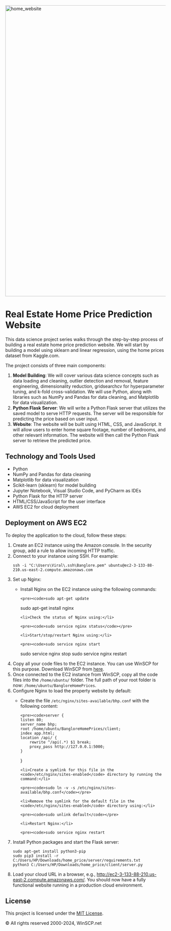 <img width="912" alt="home_website" src="https://github.com/Daha-hussein/Home_pricen-prediction/assets/120591498/f1869fb3-6933-4913-8f3b-e3a34cebf79b">
<h1>Real Estate Home Price Prediction Website</h1>

<p>This data science project series walks through the step-by-step process of building a real estate home price prediction website. We will start by building a model using sklearn and linear regression, using the home prices dataset from Kaggle.com.</p>

<p>The project consists of three main components:</p>

<ol>
  <li><strong>Model Building</strong>: We will cover various data science concepts such as data loading and cleaning, outlier detection and removal, feature engineering, dimensionality reduction, gridsearchcv for hyperparameter tuning, and k-fold cross-validation. We will use Python, along with libraries such as NumPy and Pandas for data cleaning, and Matplotlib for data visualization.</li>
  
  <li><strong>Python Flask Server</strong>: We will write a Python Flask server that utilizes the saved model to serve HTTP requests. The server will be responsible for predicting the price based on user input.</li>
  
  <li><strong>Website</strong>: The website will be built using HTML, CSS, and JavaScript. It will allow users to enter home square footage, number of bedrooms, and other relevant information. The website will then call the Python Flask server to retrieve the predicted price.</li>
</ol>

<h2>Technology and Tools Used</h2>

<ul>
  <li>Python</li>
  <li>NumPy and Pandas for data cleaning</li>
  <li>Matplotlib for data visualization</li>
  <li>Scikit-learn (sklearn) for model building</li>
  <li>Jupyter Notebook, Visual Studio Code, and PyCharm as IDEs</li>
  <li>Python Flask for the HTTP server</li>
  <li>HTML/CSS/JavaScript for the user interface</li>
  <li>AWS EC2 for cloud deployment</li>
</ul>

<h2>Deployment on AWS EC2</h2>

<p>To deploy the application to the cloud, follow these steps:</p>

<ol>
  <li>Create an EC2 instance using the Amazon console. In the security group, add a rule to allow incoming HTTP traffic.</li>
  
  <li>Connect to your instance using SSH. For example:</li>
  
  <pre><code>ssh -i "C:\Users\Viral\.ssh\Banglore.pem" ubuntu@ec2-3-133-88-210.us-east-2.compute.amazonaws.com</code></pre>
  
  <li>Set up Nginx:</li>
  
  <ul>
    <li>Install Nginx on the EC2 instance using the following commands:</li>
    
    <pre><code>sudo apt-get update
sudo apt-get install nginx</code></pre>
    
    <li>Check the status of Nginx using:</li>
    
    <pre><code>sudo service nginx status</code></pre>
    
    <li>Start/stop/restart Nginx using:</li>
    
    <pre><code>sudo service nginx start
sudo service nginx stop
sudo service nginx restart</code></pre>
  </ul>
  
  <li>Copy all your code files to the EC2 instance. You can use WinSCP for this purpose. Download WinSCP from <a href="https://winscp.net/eng/download.php">here</a>.</li>
  
  <li>Once connected to the EC2 instance from WinSCP, copy all the code files into the <code>/home/ubuntu/</code> folder. The full path of your root folder is now: <code>/home/ubuntu/BangloreHomePrices</code>.</li>
  
  <li>Configure Nginx to load the property website by default:</li>
  
  <ul>
    <li>Create the file <code>/etc/nginx/sites-available/bhp.conf</code> with the following content:</li>
    
    <pre><code>server {
    listen 80;
    server_name bhp;
    root /home/ubuntu/BangloreHomePrices/client;
    index app.html;
    location /api/ {
        rewrite ^/api(.*) $1 break;
        proxy_pass http://127.0.0.1:5000;
    }
}</code></pre>
    
    <li>Create a symlink for this file in the <code>/etc/nginx/sites-enabled</code> directory by running the command:</li>
    
    <pre><code>sudo ln -v -s /etc/nginx/sites-available/bhp.conf</code></pre>
    
    <li>Remove the symlink for the default file in the <code>/etc/nginx/sites-enabled</code> directory using:</li>
    
    <pre><code>sudo unlink default</code></pre>
    
    <li>Restart Nginx:</li>
    
    <pre><code>sudo service nginx restart
</code></pre>
  </ul>
  
  <li>Install Python packages and start the Flask server:</li>
  
  <pre><code>sudo apt-get install python3-pip
sudo pip3 install -r C:/Users/HP/Downloads/home_price/server/requirements.txt
python3 C:/Users/HP/Downloads/home_price/client/server.py</code></pre>
  
  <li>Load your cloud URL in a browser, e.g., <a href="http://ec2-3-133-88-210.us-east-2.compute.amazonaws.com/">http://ec2-3-133-88-210.us-east-2.compute.amazonaws.com/</a>. You should now have a fully functional website running in a production cloud environment.</li>
</ol>

<h2>License</h2>

<p>This project is licensed under the <a href="LICENSE">MIT License</a>.</p>

<p>© All rights reserved 2000-2024, WinSCP.net</p>
